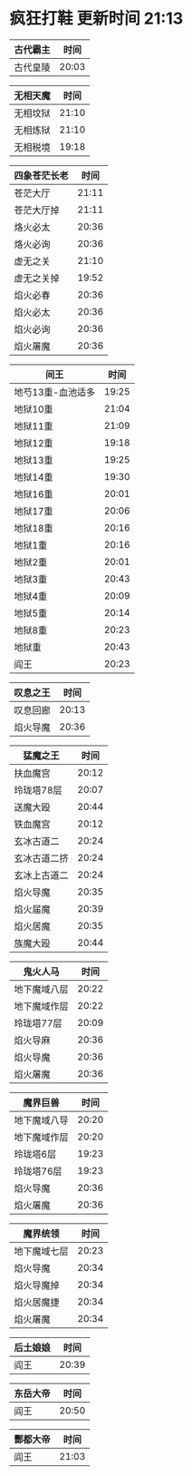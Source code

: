 # 疯狂打鞋 更新时间 21:13

| 古代霸主   | 时间    |
|--------|-------|
| 古代皇陵 | 20:03 |

| 无相天魔   | 时间    |
|--------|-------|
| 无相坟狱 | 21:10 |
| 无相炼狱 | 21:10 |
| 无相税境 | 19:18 |

| 四象苍茫长老   | 时间    |
|--------|-------|
| 苍茫大厅 | 21:11 |
| 苍茫大厅掉 | 21:11 |
| 烙火必太 | 20:36 |
| 烙火必询 | 20:36 |
| 虚无之关 | 21:10 |
| 虚无之关掉 | 19:52 |
| 焰火必春 | 20:36 |
| 焰火必太 | 20:36 |
| 焰火必询 | 20:36 |
| 焰火屠魔 | 20:36 |

| 间王   | 时间    |
|--------|-------|
| 地芍13重-血池适多 | 19:25 |
| 地狱10重 | 21:04 |
| 地狱11重 | 21:09 |
| 地狱12重 | 19:18 |
| 地狱13重 | 19:25 |
| 地狱14重 | 19:30 |
| 地狱16重 | 20:01 |
| 地狱17重 | 20:06 |
| 地狱18重 | 20:16 |
| 地狱1重 | 20:16 |
| 地狱2重 | 20:01 |
| 地狱3重 | 20:43 |
| 地狱4重 | 20:09 |
| 地狱5重 | 20:14 |
| 地狱8重 | 20:23 |
| 地狱重 | 20:43 |
| 阎王 | 20:23 |

| 叹息之王   | 时间    |
|--------|-------|
| 叹息回廊 | 20:13 |
| 焰火导魔 | 20:36 |

| 猛魔之王   | 时间    |
|--------|-------|
| 扶血魔宫 | 20:12 |
| 玲珑塔78层 | 20:07 |
| 送魔大殴 | 20:44 |
| 铁血魔宫 | 20:12 |
| 玄冰古道二 | 20:24 |
| 玄冰古道二挤 | 20:24 |
| 玄冰上古道二 | 20:24 |
| 焰火导魔 | 20:35 |
| 焰火届魔 | 20:39 |
| 焰火居魔 | 20:35 |
| 族魔大殴 | 20:44 |

| 鬼火人马   | 时间    |
|--------|-------|
| 地下魔域八层 | 20:22 |
| 地下魔域作层 | 20:22 |
| 玲珑塔77层 | 20:09 |
| 焰火导麻 | 20:36 |
| 焰火导魔 | 20:36 |
| 焰火屠魔 | 20:36 |

| 魔界巨兽   | 时间    |
|--------|-------|
| 地下魔域八导 | 20:20 |
| 地下魔域作层 | 20:20 |
| 玲珑塔6层 | 19:23 |
| 玲珑塔76层 | 19:23 |
| 焰火导魔 | 20:36 |
| 焰火屠魔 | 20:36 |

| 魔界统领   | 时间    |
|--------|-------|
| 地下魔域七层 | 20:23 |
| 焰火导魔 | 20:34 |
| 焰火导魔掉 | 20:34 |
| 焰火居魔捷 | 20:34 |
| 焰火屠魔 | 20:34 |

| 后土娘娘   | 时间    |
|--------|-------|
| 阎王 | 20:39 |

| 东岳大帝   | 时间    |
|--------|-------|
| 阎王 | 20:50 |

| 酆都大帝   | 时间    |
|--------|-------|
| 阎王 | 21:03 |